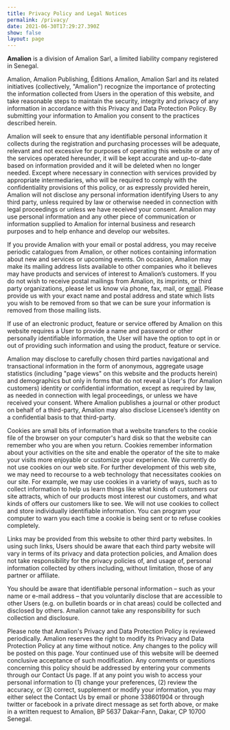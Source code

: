```yaml
---
title: Privacy Policy and Legal Notices
permalink: /privacy/
date: 2021-06-30T17:29:27.390Z
show: false
layout: page
---
```

**Amalion** is a division of Amalion Sarl, a limited liability company registered in Senegal.

Amalion, Amalion Publishing, Éditions Amalion, Amalion Sarl and its related initiatives (collectively, "Amalion") recognize the importance of protecting the information collected from Users in the operation of this website, and take reasonable steps to maintain the security, integrity and privacy of any information in accordance with this Privacy and Data Protection Policy. By submitting your information to Amalion you consent to the practices described herein.

Amalion will seek to ensure that any identifiable personal information it collects during the registration and purchasing processes will be adequate, relevant and not excessive for purposes of operating this website or any of the services operated hereunder, it will be kept accurate and up-to-date based on information provided and it will be deleted when no longer needed. Except where necessary in connection with services provided by appropriate intermediaries, who will be required to comply with the confidentiality provisions of this policy, or as expressly provided herein, Amalion will not disclose any personal information identifying Users to any third party, unless required by law or otherwise needed in connection with legal proceedings or unless we have received your consent. Amalion may use personal information and any other piece of communication or information supplied to Amalion for internal business and research purposes and to help enhance and develop our websites.

If you provide Amalion with your email or postal address, you may receive periodic catalogues from Amalion, or other notices containing information about new and services or upcoming events. On occasion, Amalion may make its mailing address lists available to other companies who it believes may have products and services of interest to Amalion’s customers. If you do not wish to receive postal mailings from Amalion, its imprints, or third party organizations, please let us know via phone, fax, mail, or [email](http://www.amalion.net/en/contactus). Please provide us with your exact name and postal address and state which lists you wish to be removed from so that we can be sure your information is removed from those mailing lists.

If use of an electronic product, feature or service offered by Amalion on this website requires a User to provide a name and password or other personally identifiable information, the User will have the option to opt in or out of providing such information and using the product, feature or service.

Amalion may disclose to carefully chosen third parties navigational and transactional information in the form of anonymous, aggregate usage statistics (including "page views" on this website and the products herein) and demographics but only in forms that do not reveal a User's (for Amalion customers) identity or confidential information, except as required by law, as needed in connection with legal proceedings, or unless we have received your consent. Where Amalion publishes a journal or other product on behalf of a third-party, Amalion may also disclose Licensee’s identity on a confidential basis to that third-party.

Cookies are small bits of information that a website transfers to the cookie file of the browser on your computer's hard disk so that the website can remember who you are when you return. Cookies remember information about your activities on the site and enable the operator of the site to make your visits more enjoyable or customize your experience. We currently do not use cookies on our web site. For further development of this web site, we may need to recourse to a web technology that necessitates cookies on our site. For example, we may use cookies in a variety of ways, such as to collect information to help us learn things like what kinds of customers our site attracts, which of our products most interest our customers, and what kinds of offers our customers like to see. We will not use cookies to collect and store individually identifiable information. You can program your computer to warn you each time a cookie is being sent or to refuse cookies completely.

Links may be provided from this website to other third party websites. In using such links, Users should be aware that each third party website will vary in terms of its privacy and data protection policies, and Amalion does not take responsibility for the privacy policies of, and usage of, personal information collected by others including, without limitation, those of any partner or affiliate.

You should be aware that identifiable personal information – such as your name or e-mail address – that you voluntarily disclose that are accessible to other Users (e.g. on bulletin boards or in chat areas) could be collected and disclosed by others. Amalion cannot take any responsibility for such collection and disclosure.

Please note that Amalion's Privacy and Data Protection Policy is reviewed periodically. Amalion reserves the right to modify its Privacy and Data Protection Policy at any time without notice. Any changes to the policy will be posted on this page. Your continued use of this website will be deemed conclusive acceptance of such modification. Any comments or questions concerning this policy should be addressed by entering your comments through our Contact Us page. If at any point you wish to access your personal information to (1) change your preferences, (2) review the accuracy, or (3) correct, supplement or modify your information, you may either select the Contact Us by email or phone 338601904 or through twitter or facebook in a private direct message as set forth above, or make in a written request to Amalion, BP 5637 Dakar-Fann, Dakar, CP 10700 Senegal.